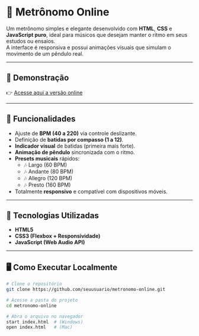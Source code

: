 # 🎵 Metrônomo Online

Um metrônomo simples e elegante desenvolvido com **HTML**, **CSS** e **JavaScript puro**, ideal para músicos que desejam manter o ritmo em seus estudos ou ensaios.  
A interface é responsiva e possui animações visuais que simulam o movimento de um pêndulo real.

---

## 🚀 Demonstração

👉 [Acesse aqui a versão online](https://seu-link-ou-github-pages.vercel.app)

---

## 🧩 Funcionalidades

- Ajuste de **BPM (40 a 220)** via controle deslizante.  
- Definição de **batidas por compasso (1 a 12)**.  
- **Indicador visual** de batidas (primeira mais forte).  
- **Animação de pêndulo** sincronizada com o ritmo.  
- **Presets musicais** rápidos:
  - 🎶 Largo (60 BPM)
  - 🎶 Andante (80 BPM)
  - 🎶 Allegro (120 BPM)
  - 🎶 Presto (160 BPM)
- Totalmente **responsivo** e compatível com dispositivos móveis.

---

## 🧠 Tecnologias Utilizadas

- **HTML5**
- **CSS3 (Flexbox + Responsividade)**
- **JavaScript (Web Audio API)**

---

## 🖥️ Como Executar Localmente

```bash
# Clone o repositório
git clone https://github.com/seuusuario/metronomo-online.git

# Acesse a pasta do projeto
cd metronomo-online

# Abra o arquivo no navegador
start index.html  # (Windows)
open index.html   # (Mac)
